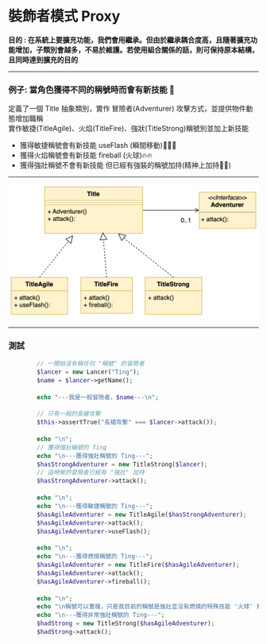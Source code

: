# 裝飾者模式 Proxy

**目的 : 在系統上要擴充功能，我們會用繼承。但由於繼承耦合度高，且隨著擴充功能增加，子類別會越多，不易於維護。若使用組合關係的話，則可保持原本結構，且同時達到擴充的目的**

---
### 例子: 當角色獲得不同的稱號時而會有新技能 🤭

定義了一個 Title 抽象類別，實作 冒險者(Adventurer) 攻擊方式，並提供物件動態增加職稱  
實作敏捷(TitleAgile)、火焰(TitleFire)、強狀(TitleStrong)稱號別並加上新技能  

- 獲得敏捷稱號會有新技能 useFlash (瞬間移動)🏃🏻💨
- 獲得火焰稱號會有新技能 fireball (火球)🔥🔥
- 獲得強壯稱號不會有新技能 但已經有強裝的稱號加持(精神上加持🤣🤣)

---
![類別圖](https://raw.githubusercontent.com/yu-sooong/ting-image/main/php-desing-patterns/decorator.drawio.png)

---
### 測試


```php
        // 一開始沒有稱任何 "稱號" 的冒險者
        $lancer = new Lancer("Ting");
        $name = $lancer->getName();

        echo "---我是一般冒險者，$name---\n";

        // 只有一般的長槍攻擊
        $this->assertTrue("長槍攻擊" === $lancer->attack());

        echo "\n";
        // 獲得強壯稱號的 Ting
        echo "\n---獲得強壯稱號的 Ting---";
        $hasStrongAdventurer = new TitleStrong($lancer);
        // 這時候的冒險者已經有 "強壯" 加持
        $hasStrongAdventurer->attack();

        echo "\n";
        echo "\n---獲得敏捷稱號的 Ting---";
        $hasAgileAdventurer = new TitleAgile($hasStrongAdventurer);
        $hasAgileAdventurer->attack();
        $hasAgileAdventurer->useFlash();

        echo "\n";
        echo "\n---獲得燃燒稱號的 Ting---";
        $hasAgileAdventurer = new TitleFire($hasAgileAdventurer);
        $hasAgileAdventurer->attack();
        $hasAgileAdventurer->fireball();

        echo "\n";
        echo "\n稱號可以重複，只是我目前的稱號是強壯並沒有燃燒的特殊技能 '火球' 夠使用";
        echo "\n---獲得非常強壯稱號的 Ting---";
        $hadStrong = new TitleStrong($hasAgileAdventurer);
        $hadStrong->attack();
```

